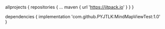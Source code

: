 allprojects {
		repositories {
			...
			maven { url 'https://jitpack.io' }
		}
}

dependencies {
	        implementation 'com.github.PYJTLK:MindMapViewTest:1.0'
}
